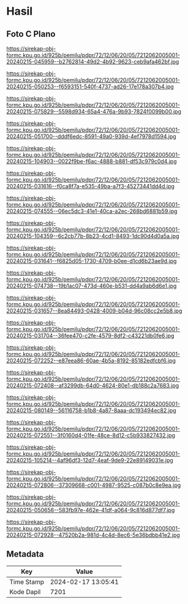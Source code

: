 # Hasil

## Foto C Plano

https://sirekap-obj-formc.kpu.go.id/925b/pemilu/pdpr/72/12/06/20/05/7212062005001-20240215-045959--b2762814-49d2-4b92-9623-ceb9afa462bf.jpg

https://sirekap-obj-formc.kpu.go.id/925b/pemilu/pdpr/72/12/06/20/05/7212062005001-20240215-050253--f6593151-540f-4737-ad26-17e178a307b4.jpg

https://sirekap-obj-formc.kpu.go.id/925b/pemilu/pdpr/72/12/06/20/05/7212062005001-20240215-075829--5598d934-65a4-476a-9b93-7824f0099b00.jpg

https://sirekap-obj-formc.kpu.go.id/925b/pemilu/pdpr/72/12/06/20/05/7212062005001-20240215-051700--dddf6edc-8591-49a0-939d-4ef7978d1594.jpg

https://sirekap-obj-formc.kpu.go.id/925b/pemilu/pdpr/72/12/06/20/05/7212062005001-20240215-104903--0022f9be-f6ac-4888-b881-df53c979c0d4.jpg

https://sirekap-obj-formc.kpu.go.id/925b/pemilu/pdpr/72/12/06/20/05/7212062005001-20240215-031616--f0ca8f7a-e535-49ba-a7f3-45273441dd4d.jpg

https://sirekap-obj-formc.kpu.go.id/925b/pemilu/pdpr/72/12/06/20/05/7212062005001-20240215-074555--06ec5dc3-41e1-40ca-a2ec-268bd6881b59.jpg

https://sirekap-obj-formc.kpu.go.id/925b/pemilu/pdpr/72/12/06/20/05/7212062005001-20240215-104359--6c2cb77b-8b23-4cd1-8493-1dc90d4d0a5a.jpg

https://sirekap-obj-formc.kpu.go.id/925b/pemilu/pdpr/72/12/06/20/05/7212062005001-20240215-031641--f6825d05-1730-4709-b0ee-d1cd6b23ae9d.jpg

https://sirekap-obj-formc.kpu.go.id/925b/pemilu/pdpr/72/12/06/20/05/7212062005001-20240215-074738--19b1ac07-473d-460e-b531-dd4a9ab6d6e1.jpg

https://sirekap-obj-formc.kpu.go.id/925b/pemilu/pdpr/72/12/06/20/05/7212062005001-20240215-031657--8ea84493-0428-4009-b04d-96c08cc2e5b8.jpg

https://sirekap-obj-formc.kpu.go.id/925b/pemilu/pdpr/72/12/06/20/05/7212062005001-20240215-031704--36fee470-c2fe-4579-8df2-c43221db0fe6.jpg

https://sirekap-obj-formc.kpu.go.id/925b/pemilu/pdpr/72/12/06/20/05/7212062005001-20240215-072252--e87eea86-60ae-4b5a-8192-85182edfcbf6.jpg

https://sirekap-obj-formc.kpu.go.id/925b/pemilu/pdpr/72/12/06/20/05/7212062005001-20240215-072408--af3299db-64d0-4624-80e1-db188c2a7683.jpg

https://sirekap-obj-formc.kpu.go.id/925b/pemilu/pdpr/72/12/06/20/05/7212062005001-20240215-080149--56116758-b1b8-4a87-8aaa-dc193494ec82.jpg

https://sirekap-obj-formc.kpu.go.id/925b/pemilu/pdpr/72/12/06/20/05/7212062005001-20240215-072551--3f0160d4-01fe-48ce-8d12-c5b933827432.jpg

https://sirekap-obj-formc.kpu.go.id/925b/pemilu/pdpr/72/12/06/20/05/7212062005001-20240215-105214--4af96df3-12d7-4eaf-9de9-22e89149031e.jpg

https://sirekap-obj-formc.kpu.go.id/925b/pemilu/pdpr/72/12/06/20/05/7212062005001-20240215-072806--37309668-c001-4987-9525-c087b0c8e9ea.jpg

https://sirekap-obj-formc.kpu.go.id/925b/pemilu/pdpr/72/12/06/20/05/7212062005001-20240215-050656--583fb97e-462e-41df-a064-9c816d877df7.jpg

https://sirekap-obj-formc.kpu.go.id/925b/pemilu/pdpr/72/12/06/20/05/7212062005001-20240215-072928--47520b2a-981d-4c4d-8ec6-5e36bdbb41e2.jpg


## Metadata

| Key        | Value               |
| ---------- | ------------------- |
| Time Stamp | 2024-02-17 13:05:41 |
| Kode Dapil | 7201                |



